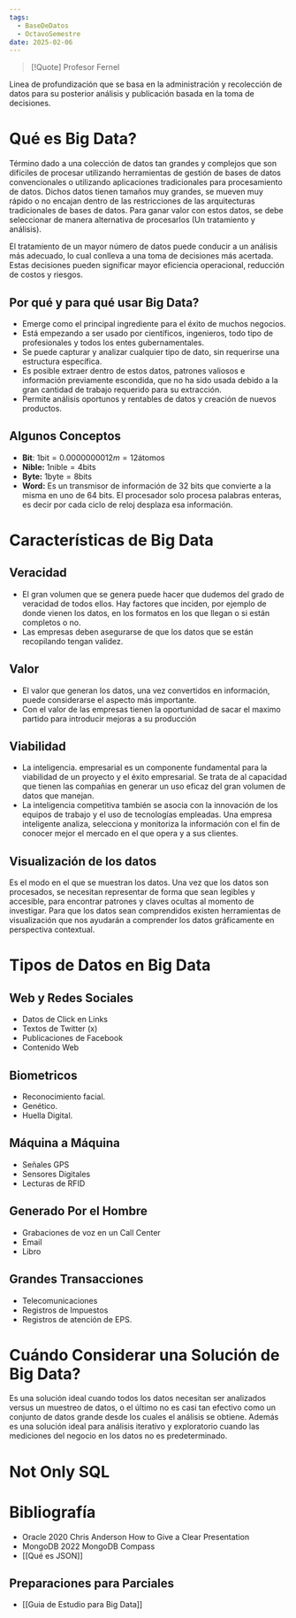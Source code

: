 ```yaml
---
tags:
  - BaseDeDatos
  - OctavoSemestre
date: 2025-02-06
---
```

>[!Quote] Profesor Fernel
>
Linea de profundización que se basa en la administración y recolección de datos para su posterior análisis y publicación basada en la toma de decisiones.

# Qué es Big Data?

Término dado a una colección de datos tan grandes y complejos que son difíciles de procesar utilizando herramientas de gestión de bases de datos convencionales o utilizando aplicaciones tradicionales para procesamiento de datos. Dichos datos tienen tamaños muy grandes, se mueven muy rápido o no encajan dentro de las restricciones de las arquitecturas tradicionales de bases de datos. Para ganar valor con estos datos, se debe seleccionar de manera alternativa de procesarlos (Un tratamiento y análisis).

El tratamiento de un mayor número de datos puede conducir a un análisis más adecuado, lo cual conlleva a una toma de decisiones más acertada. Estas decisiones pueden significar mayor eficiencia operacional, reducción de costos y riesgos.

## Por qué y para qué usar Big Data?

- Emerge como el principal ingrediente para el éxito de muchos negocios.
- Está empezando a ser usado por científicos, ingenieros, todo tipo de profesionales y todos los entes gubernamentales.
- Se puede capturar y analizar cualquier tipo de dato, sin requerirse una estructura específica.
- Es posible extraer dentro de estos datos, patrones valiosos e información previamente escondida, que no ha sido usada debido a la gran cantidad de trabajo requerido para su extracción.
- Permite análisis oportunos y rentables de datos y creación de nuevos productos.

## Algunos Conceptos

- **Bit**: $1 \text{bit} = 0.0000000012m = 12 \text{átomos}$
- **Nible:** $1\text{nible} = 4 \text{bits}$
- **Byte:** $1\text{byte} = 8 \text{bits}$
- **Word:** Es un transmisor de información de 32 bits que convierte a la misma en uno de 64 bits. El procesador solo procesa palabras enteras, es decir por cada ciclo de reloj desplaza esa información.

# Características de Big Data

## Veracidad
- El gran volumen que se genera puede hacer que dudemos del grado de veracidad de todos ellos. Hay factores que inciden, por ejemplo de donde vienen los datos, en los formatos en los que llegan o si están completos o no.
- Las empresas deben asegurarse de que los datos que se están recopilando tengan validez.
## Valor
- El valor que generan los datos, una vez convertidos en información, puede considerarse el aspecto más importante.
- Con el valor de las empresas tienen la oportunidad de sacar el maximo partido para introducir mejoras a su producción
## Viabilidad
- La inteligencia. empresarial es un componente fundamental para la viabilidad de un proyecto y el éxito empresarial. Se trata de al capacidad que tienen las compañias en generar un uso eficaz del gran volumen de datos que manejan.
- La inteligencia competitiva también se asocia con la innovación de los equipos de trabajo y el uso de tecnologías empleadas. Una empresa inteligente analiza, selecciona y monitoriza la información con el fin de conocer mejor el mercado en el que opera y a sus clientes.

## Visualización de los datos
Es el modo en el que se muestran los datos. Una vez que los datos son procesados, se necesitan representar de forma que sean legibles y accesible, para encontrar patrones y claves ocultas al momento de investigar. Para que los datos sean comprendidos existen herramientas de visualización que nos ayudarán a comprender los datos gráficamente en perspectiva contextual.

# Tipos de Datos en Big Data
## Web y Redes Sociales
- Datos de Click en Links
- Textos de Twitter (x)
- Publicaciones de Facebook
- Contenido Web
## Biometricos
- Reconocimiento facial.
- Genético.
- Huella Digital.
## Máquina a Máquina
- Señales GPS
- Sensores Digitales
- Lecturas de RFID
## Generado Por el Hombre
- Grabaciones de voz en un Call Center
- Email
- Libro
## Grandes Transacciones
- Telecomunicaciones
- Registros de Impuestos
- Registros de atención de EPS.

# Cuándo Considerar una Solución de Big Data?

Es una solución ideal cuando todos los datos necesitan ser analizados versus un muestreo de datos, o el último no es casi tan efectivo como un conjunto de datos grande desde los cuales el análisis se obtiene. Además es una solución ideal para análisis iterativo y exploratorio cuando las mediciones del negocio en los datos no es predeterminado.

# Not Only SQL
# Bibliografía

- Oracle 2020 Chris Anderson How to Give a Clear Presentation
- MongoDB 2022 MongoDB Compass
- [[Qué es JSON]]

## Preparaciones para Parciales
- [[Guia de Estudio para Big Data]]
